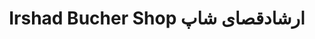 ---
title: "Irshad Bucher Shop ارشادقصای شاپ"
url: /karachi/irshad-bucher-shop-rshdqsy-shp/
shop: Metzgerei
---